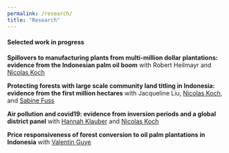 ```yaml
---
permalink: /research/
title: "Research"
---
```


#### Selected work in progress

**Spillovers to manufacturing plants from multi-million dollar plantations: evidence from the Indonesian palm oil boom** with Robert Heilmayr and [Nicolas Koch](https://www.mcc-berlin.net/en/about/team/koch-nicolas.html)

**Protecting forests with large scale community land titling in Indonesia: evidence from the first million hectares** with Jacqueline Liu, [Nicolas Koch](https://www.mcc-berlin.net/en/about/team/koch-nicolas.html), and [Sabine Fuss](https://www.mcc-berlin.net/en/about/team/fuss-sabine.html)

**Air pollution and covid19: evidence from inversion periods and a global district panel** with [Hannah Klauber](https://www.mcc-berlin.net/en/about/team/klauber-hannah.html) and [Nicolas Koch](https://www.mcc-berlin.net/en/about/team/koch-nicolas.html)

**Price responsiveness of forest conversion to oil palm plantations in Indonesia** with [Valentin Guye](https://www.mcc-berlin.net/en/about/team/guye-valentiin.html)
